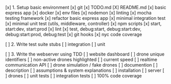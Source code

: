 [x] 1. Setup basic environment
[x]   git
[x]   TODO.md
[X]   README.md
[x]   basic express app
[x]   docker
[x]   env files
[x]   nodemon
[x]   linting
[x]   mocha testing framework
[x]   refactor basic express app
[x]   minimal integration test
[x]   minimal unit test (utils, middleware, controller)
[x]   npm scripts 
[x]     start, start:dev, start:prod
[x]     lint
[x]     test, debug:start, debug:start:dev, debug:start:prod, debug:test
[x]   git hooks
[x]   nyc code coverage

[ ] 2. Write test suite stubs
[ ]   integration
[ ]   unit

[ ] 3. Write the webserver using TDD
[ ]   website dashboard
[ ]     drone unique identifiers
[ ]     non-active drones highlighted
[ ]     current speed
[ ]   realtime communication API
[ ]   drone simulation / fake drones
[ ]   documention
[ ]     description
[ ]     assumptions & system explanations
[ ]     installation
[ ]       server
[ ]       drones
[ ]   unit tests
[ ]   integration tests
[ ]   100% code coverage
